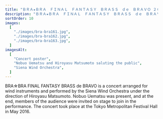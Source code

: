 ```yaml
---
title: "ＢＲＡ★ＢＲＡ　ＦＩＮＡＬ　ＦＡＮＴＡＳＹ　ＢＲＡＳＳ　ｄｅ　ＢＲＡＶＯ ２０１６"
description: "ＢＲＡ★ＢＲＡ　ＦＩＮＡＬ　ＦＡＮＴＡＳＹ　ＢＲＡＳＳ　ｄｅ　ＢＲＡＶＯ - Tokyo (2016)"
sortOrder: 10
images:
  [
    "./images/bra-bra161.jpg",
    "./images/bra-bra162.jpg",
    "./images/bra-bra163.jpg",
  ]
imagesAlt:
  [
    "Concert poster",
    "Nobuo Uematsu and Hiroyasu Matsumoto saluting the public",
    "Siena Wind Orchestra",
  ]
---
```


BRA☆BRA FINAL FANTASY BRASS de BRAVO is a concert arranged for wind instruments and performed by the Siena Wind Orchestra under the direction of Hiroyasu Matsumoto. Nobuo Uematsu was present, and at the end, members of the audience were invited on stage to join in the performance. The concert took place at the Tokyo Metropolitan Festival Hall in May 2016.
